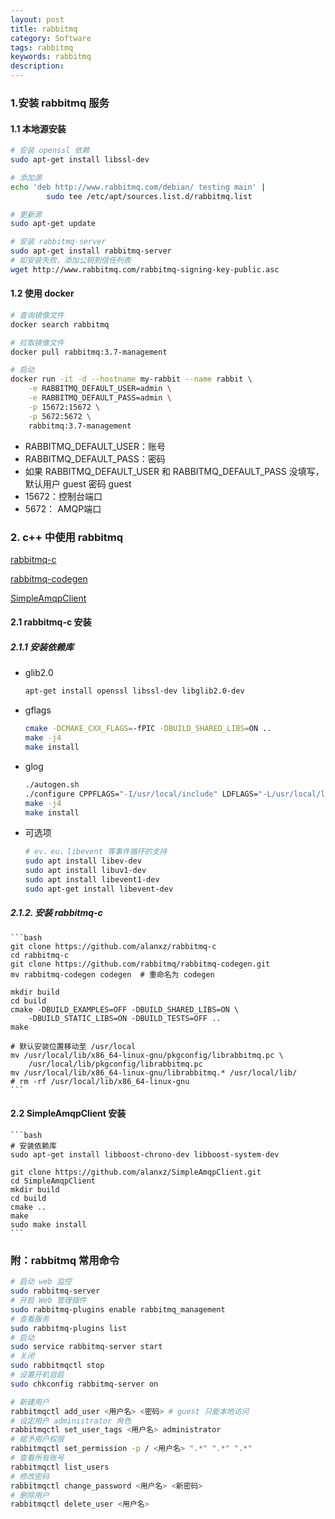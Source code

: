 ```yaml
---
layout: post
title: rabbitmq
category: Software
tags: rabbitmq
keywords: rabbitmq
description:
---
```


### 1.安装 rabbitmq 服务

#### 1.1 本地源安装

```bash
# 安装 openssl 依赖
sudo apt-get install libssl-dev

# 添加源
echo 'deb http://www.rabbitmq.com/debian/ testing main' |
        sudo tee /etc/apt/sources.list.d/rabbitmq.list

# 更新源
sudo apt-get update

# 安装 rabbitmq-server
sudo apt-get install rabbitmq-server
# 如安装失败，添加公钥到信任列表
wget http://www.rabbitmq.com/rabbitmq-signing-key-public.asc
```

#### 1.2 使用 docker

```bash
# 查询镜像文件
docker search rabbitmq

# 拉取镜像文件
docker pull rabbitmq:3.7-management

# 启动
docker run -it -d --hostname my-rabbit --name rabbit \
    -e RABBITMQ_DEFAULT_USER=admin \
    -e RABBITMQ_DEFAULT_PASS=admin \
    -p 15672:15672 \
    -p 5672:5672 \
    rabbitmq:3.7-management
```

- RABBITMQ_DEFAULT_USER：账号
- RABBITMQ_DEFAULT_PASS：密码
- 如果 RABBITMQ_DEFAULT_USER 和 RABBITMQ_DEFAULT_PASS 没填写，默认用户 guest 密码 guest
- 15672：控制台端口
- 5672： AMQP端口

### 2. c++ 中使用 rabbitmq

[rabbitmq-c](https://github.com/alanxz/rabbitmq-c)

[rabbitmq-codegen](https://github.com/rabbitmq/rabbitmq-codegen)

[SimpleAmqpClient](https://github.com/alanxz/SimpleAmqpClient)

#### 2.1 rabbitmq-c 安装

##### 2.1.1 安装依赖库

- glib2.0

    ```bash
    apt-get install openssl libssl-dev libglib2.0-dev
    ```

- gflags

    ```bash
    cmake -DCMAKE_CXX_FLAGS=-fPIC -DBUILD_SHARED_LIBS=ON ..
    make -j4
    make install
    ```

- glog

    ```bash
    ./autogen.sh
    ./configure CPPFLAGS="-I/usr/local/include" LDFLAGS="-L/usr/local/lib"
    make -j4
    make install
    ```

- 可选项

    ```bash
    # ev、eu、libevent 等事件循环的支持
    sudo apt install libev-dev
    sudo apt install libuv1-dev
    sudo apt install libevent1-dev
    sudo apt-get install libevent-dev
    ```

##### 2.1.2. 安装 rabbitmq-c

    ```bash
    git clone https://github.com/alanxz/rabbitmq-c
    cd rabbitmq-c
    git clone https://github.com/rabbitmq/rabbitmq-codegen.git
    mv rabbitmq-codegen codegen  # 重命名为 codegen

    mkdir build
    cd build
    cmake -DBUILD_EXAMPLES=OFF -DBUILD_SHARED_LIBS=ON \
        -DBUILD_STATIC_LIBS=ON -DBUILD_TESTS=OFF ..
    make

    # 默认安装位置移动至 /usr/local
    mv /usr/local/lib/x86_64-linux-gnu/pkgconfig/librabbitmq.pc \
        /usr/local/lib/pkgconfig/librabbitmq.pc
    mv /usr/local/lib/x86_64-linux-gnu/librabbitmq.* /usr/local/lib/
    # rm -rf /usr/local/lib/x86_64-linux-gnu
    ```

#### 2.2 SimpleAmqpClient 安装

    ```bash
    # 安装依赖库
    sudo apt-get install libboost-chrono-dev libboost-system-dev

    git clone https://github.com/alanxz/SimpleAmqpClient.git
    cd SimpleAmqpClient
    mkdir build
    cd build
    cmake ..
    make
    sudo make install
    ```


### 附：rabbitmq 常用命令

```bash
# 启动 web 监控
sudo rabbitmq-server
# 开启 Web 管理插件
sudo rabbitmq-plugins enable rabbitmq_management
# 查看服务
sudo rabbitmq-plugins list
# 启动
sudo service rabbitmq-server start
# 关闭
sudo rabbitmqctl stop
# 设置开机自启
sudo chkconfig rabbitmq-server on

# 新建用户
rabbitmqctl add_user <用户名> <密码> # guest 只能本地访问
# 设定用户 administrator 角色
rabbitmqctl set_user_tags <用户名> administrator
# 赋予用户权限
rabbitmqctl set_permission -p / <用户名> ".*" ".*" ".*"
# 查看所有账号
rabbitmqctl list_users
# 修改密码
rabbitmqctl change_password <用户名> <新密码>
# 删除用户
rabbitmqctl delete_user <用户名>
```
